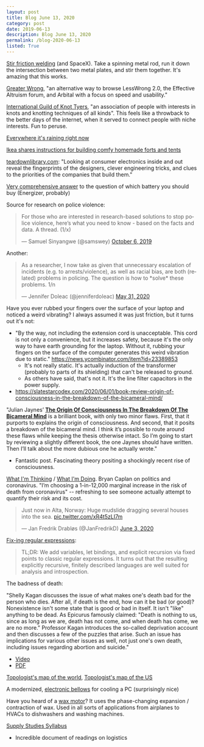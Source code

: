 ```yaml
---
layout: post
title: Blog June 13, 2020
category: post
date: 2019-06-13
description: Blog June 13, 2020
permalink: /blog-2020-06-13
listed: True
---
```


[Stir friction welding](https://news.ycombinator.com/item?id=23371328) (and SpaceX). Take a spinning metal rod, run it down the intersection between two metal plates, and stir them together. It's amazing that this works.

[Greater Wrong](https://www.greaterwrong.com/), "an alternative way to browse LessWrong 2.0, the Effective Altruism forum, and Arbital with a focus on speed and usability."

[International Guild of Knot Tyers](https://www.igkt.net/), "an association of people with interests in knots and knotting techniques of all kinds". This feels like a throwback to the better days of the internet, when it served to connect people with niche interests. Fun to peruse.

[Everywhere it's raining right now](https://sharaku.eorc.jaxa.jp/GSMaP/index.htm)

[Ikea shares instructions for building comfy homemade forts and tents](https://www.cnet.com/news/ikea-shares-instructions-for-building-comfy-homemade-forts-and-tents/)

[teardownlibrary.com](https://teardownlibrary.com/): "Looking at consumer electronics inside and out reveal the fingerprints of the designers, clever engineering tricks, and clues to the priorities of the companies that build them."

[Very comprehensive answer](https://mcusercontent.com/2e2c86e49a5f6d1fd1ab7ce70/files/8d160088-2c9a-4dc0-9330-fe8a57a532ff/Battery_Teardown_Tests_Energizer_Brands_vs_Duracell_and_AmazonBasics.pdf) to the question of which battery you should buy (Energizer, probably)

Source for research on police violence:

<blockquote class="twitter-tweet"><p lang="en" dir="ltr">For those who are interested in research-based solutions to stop police violence, here’s what you need to know - based on the facts and data. A thread. (1/x)</p>&mdash; Samuel Sinyangwe (@samswey) <a href="https://twitter.com/samswey/status/1180655701271732224?ref_src=twsrc%5Etfw">October 6, 2019</a></blockquote> <script async src="https://platform.twitter.com/widgets.js" charset="utf-8"></script>

Another:

<blockquote class="twitter-tweet"><p lang="en" dir="ltr">As a researcher, I now take as given that unnecessary escalation of incidents (e.g. to arrests/violence), as well as racial bias, are both (related) problems in policing. The question is how to *solve* these problems. 1/n</p>&mdash; Jennifer Doleac (@jenniferdoleac) <a href="https://twitter.com/jenniferdoleac/status/1267112352010420227?ref_src=twsrc%5Etfw">May 31, 2020</a></blockquote> <script async src="https://platform.twitter.com/widgets.js" charset="utf-8"></script>

Have you ever rubbed your fingers over the surface of your laptop and noticed a weird vibrating? I always assumed it was just friction, but it turns out it's not:

- "By the way, not including the extension cord is unacceptable. This cord is not only a convenience, but it increases safety, because it's the only way to have earth grounding for the laptop. Without it, rubbing your fingers on the surface of the computer generates this weird vibration due to static." https://news.ycombinator.com/item?id=23389853
    - It's not really static. It's actually induction of the transformer (probably to parts of its shielding) that can't be released to ground.
    - As others have said, that's not it. It's the line filter capacitors in the power supply.
- https://slatestarcodex.com/2020/06/01/book-review-origin-of-consciousness-in-the-breakdown-of-the-bicameral-mind/

"Julian Jaynes’ __[The Origin Of Consciousness In The Breakdown Of The Bicameral Mind](https://amzn.to/2ZZUR1K)__ is a brilliant book, with only two minor flaws. First, that it purports to explains the origin of consciousness. And second, that it posits a breakdown of the bicameral mind. I think it’s possible to route around these flaws while keeping the thesis otherwise intact. So I’m going to start by reviewing a slightly different book, the one Jaynes should have written. Then I’ll talk about the more dubious one he actually wrote."

  - Fantastic post. Fascinating theory positing a shockingly recent rise of consciousness.

[What I'm Thinking](https://www.econlib.org/what-im-thinking/) / [What I'm Doing](https://www.econlib.org/what-im-doing/). Bryan Caplan on politics and coronavirus. "I’m choosing a 1-in-12,000 marginal increase in the risk of death from coronavirus" -- refreshing to see someone actually attempt to quantify their risk and its cost.

<blockquote class="twitter-tweet"><p lang="en" dir="ltr">Just now in Alta, Norway: Huge mudslide dragging several houses into the sea. <a href="https://t.co/xR4t5zLI7m">pic.twitter.com/xR4t5zLI7m</a></p>&mdash; Jan Fredrik Drabløs (@JanFredrikD) <a href="https://twitter.com/JanFredrikD/status/1268270255509512193?ref_src=twsrc%5Etfw">June 3, 2020</a></blockquote> <script async src="https://platform.twitter.com/widgets.js" charset="utf-8"></script>

[Fix-ing regular expressions](http://www.well-typed.com/blog/2020/06/fix-ing-regular-expressions/):

> TL;DR: We add variables, let bindings, and explicit recursion via fixed points to classic regular expressions. It turns out that the resulting explicitly recursive, finitely described languages are well suited for analysis and introspection.

The badness of death:

"Shelly Kagan discusses the issue of what makes one's death bad for the person who dies. After all, if death is the end, how can it be bad (or good)? Nonexistence isn't some state that is good or bad in itself. It isn't "like" anything to be dead. As Epicurus famously claimed: "Death is nothing to us, since as long as we are, death has not come, and when death has come, we are no more." Professor Kagan introduces the so-called deprivation account and then discusses a few of the puzzles that arise. Such an issue has implications for various other issues as well, not just one's own death, including issues regarding abortion and suicide."

- [Video](https://www.youtube.com/watch?v=V2M7NjQqTQE)
- [PDF](https://drive.google.com/file/d/1fRuvNHvfHhiQ_0sOojI1Tu8M40XhM7_I/view)

[Topologist's map of the world](https://www.reddit.com/r/MapPorn/comments/gxwn5r/oc_the_topologists_map_of_the_world_a_map_showing/), [Topologist's map of the US](https://www.1001mathproblems.com/2015/11/topologists-map-of-united-states-to.html)

A modernized, [electronic bellows](https://www.youtube.com/watch?v=77Y7DHfoFOk) for cooling a PC (surprisingly nice)

Have you heard of a [wax motor](https://en.wikipedia.org/wiki/Wax_motor)? It uses the phase-changing expansion / contraction of wax. Used in all sorts of applications from airplanes to HVACs to dishwashers and washing machines.

[Supply Studies Syllabus](https://supplystudies.com/syllabus/)
  - Incredible document of readings on logistics
